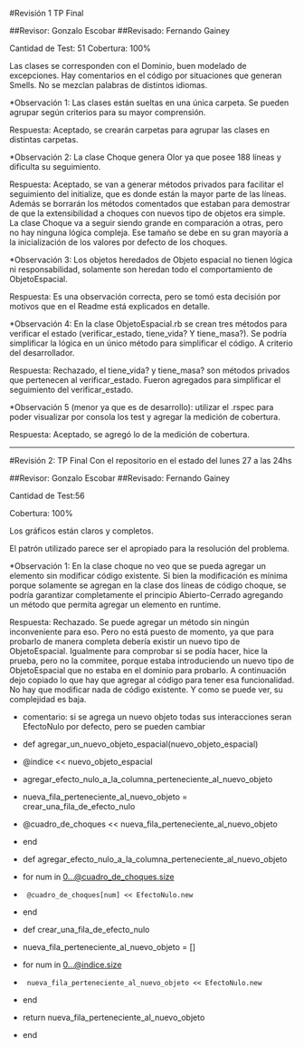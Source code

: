 #Revisión 1 TP Final


##Revisor: Gonzalo Escobar
##Revisado: Fernando Gainey

Cantidad de Test:  51
Cobertura: 100%

Las clases se corresponden con el Dominio,  buen modelado de excepciones.
Hay comentarios en el código por situaciones que generan Smells.
No se mezclan palabras de distintos idiomas.


*Observación 1: Las clases están sueltas en una única carpeta. Se pueden agrupar según criterios para su mayor comprensión.

Respuesta: Aceptado, se crearán carpetas para agrupar las clases en distintas carpetas.

*Observación 2: La clase Choque genera Olor ya que posee 188 líneas y dificulta su seguimiento.

Respuesta: Aceptado, se van a generar métodos privados para facilitar el seguimiento del initialize, que es donde están la mayor parte de las líneas. Además se borrarán los métodos comentados que estaban para demostrar de que la extensibilidad a choques con nuevos tipo de objetos era simple. La clase Choque va a seguir siendo grande en comparación a otras, pero no hay ninguna lógica compleja. Ese tamaño se debe en su gran mayoría a la inicialización de los valores por defecto de los choques.

*Observación 3: Los objetos heredados de Objeto espacial no tienen lógica ni responsabilidad, solamente son heredan todo el comportamiento de ObjetoEspacial.

Respuesta: Es una observación correcta, pero se tomó esta decisión por motivos que en el Readme está explicados en detalle.

*Observación 4: En la clase ObjetoEspacial.rb se crean tres métodos para verificar el estado (verificar_estado, tiene_vida? Y tiene_masa?).  Se podría simplificar la lógica en un único método para simplificar el código.  A criterio del desarrollador.

Respuesta: Rechazado, el tiene_vida? y tiene_masa? son métodos privados que pertenecen al verificar_estado. Fueron agregados para simplificar el seguimiento del verificar_estado.

*Observación 5 (menor ya que es de desarrollo): utilizar el .rspec para poder visualizar por consola los test y agregar la medición de cobertura.

Respuesta: Aceptado, se agregó lo de la medición de cobertura.

---

#Revisión 2: TP Final
Con el repositorio en el estado del lunes 27 a las 24hs

##Revisor: Gonzalo Escobar
##Revisado: Fernando Gainey

Cantidad de Test:56

Cobertura: 100%

Los gráficos están claros y completos.

El patrón utilizado parece ser el apropiado para la resolución del problema.

*Observación 1: En la clase choque no veo que se pueda agregar un elemento sin modificar código existente. Si bien la modificación es mínima porque solamente se agregan en la clase dos líneas de código choque, se podría garantizar completamente el principio Abierto-Cerrado agregando un método que permita agregar un elemento en runtime.

Respuesta: Rechazado. Se puede agregar un método sin ningún inconveniente para eso. Pero no está puesto de momento, ya que para probarlo de manera completa debería existir un nuevo tipo de ObjetoEspacial. Igualmente para comprobar si se podía hacer, hice la prueba, pero no la commitee, porque estaba introduciendo un nuevo tipo de ObjetoEspacial que no estaba en el dominio para probarlo. A continuación dejo copiado lo que hay que agregar al código para tener esa funcionalidad. No hay que modificar nada de código existente. Y como se puede ver, su complejidad es baja.

-  comentario: si se agrega un nuevo objeto todas sus interacciones seran EfectoNulo por defecto, pero se pueden cambiar
-  def agregar_un_nuevo_objeto_espacial(nuevo_objeto_espacial)
-    @indice << nuevo_objeto_espacial
-    agregar_efecto_nulo_a_la_columna_perteneciente_al_nuevo_objeto
-    nueva_fila_perteneciente_al_nuevo_objeto = crear_una_fila_de_efecto_nulo
-    @cuadro_de_choques << nueva_fila_perteneciente_al_nuevo_objeto
-  end

-  def agregar_efecto_nulo_a_la_columna_perteneciente_al_nuevo_objeto
-    for num in 0...@cuadro_de_choques.size
-      @cuadro_de_choques[num] << EfectoNulo.new
-    end

-  def crear_una_fila_de_efecto_nulo
-    nueva_fila_perteneciente_al_nuevo_objeto = []
-    for num in 0...@indice.size
-      nueva_fila_perteneciente_al_nuevo_objeto << EfectoNulo.new
-    end 
-    return nueva_fila_perteneciente_al_nuevo_objeto 
-  end



